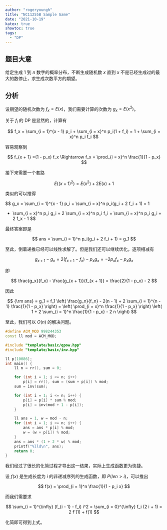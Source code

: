 ```yaml
---
author: "rogeryoungh"
title: "NC11255B Sample Game"
date: "2021-10-19"
katex: true
showtoc: true
tags:
  - "DP"
---
```


## 题目大意

给定生成 $1$ 到 $n$ 数字的概率分布，不断生成随机数 $x$ 直到 $x$ 不是已经生成过的最大的数停止，求生成次数平方的期望。

## 分析


设期望的随机次数为 $f_x = E(x)$，我们需要计算的次数为
$g_x = E(x^2)$。

关于 $f_i$ 的 DP 是显然的，计算有

$$
f_x = \sum_{i = 1}^{x - 1} p_i + \sum_{i = x}^n p_i(1 + f_i)
= 1 + \sum_{i = x}^n p_i f_i
$$

容易观察到

$$
f_{x + 1} =(1 - p_x) f_x \Rightarrow f_x = \prod_{i = x}^n \frac{1}{1 - p_x}
$$

接下来需要一个套路

$$
E((x + 1)^2) = E(x^2) + 2 E(x) + 1
$$

类似的可以推得

$$
g_x = \sum_{i = 1}^{x - 1} p_i + \sum_{i = x}^n p_i(g_i + 2 f_i + 1)  = 1
   + \sum_{i = x}^n p_i g_i + 2 \sum_{i = x}^n p_i f_i = \sum_{i = x}^n p_i
   g_i + 2 f_x - 1
$$

最终答案即是

$$
ans = \sum_{i = 1}^n p_i(g_i + 2 f_i + 1)  = g_1
$$

至此，倒着递推已经可以线性求解了。但是我们还可以继续优化，逐项相减有

$$
g_{x + 1} - g_x = 2(f_{x + 1} - f_x) - p_x g_x = - 2 p_x f_x - p_x g_x
$$

即

$$
\frac{g_x}{f_x} - \frac{g_{x + 1}}{f_{x + 1}} = \frac{2}{1 - p_x} - 2
$$

因此

$$
{\rm ans} = g_1 = f_1 \left( \frac{g_n}{f_n} - 2(n - 1) + 2 \sum_{i =
   1}^{n - 1} \frac{1}{1 - p_x} \right) = \left( \prod_{i = x}^n \frac{1}{1 -
   p_x} \right) \left( 1 + 2 \sum_{i = 1}^n \frac{1}{1 - p_x} - 2 n \right)
$$

至此，我们可以 $O(n)$ 的解决问题。

```cpp
#define ACM_MOD 998244353
const ll mod = ACM_MOD;

#include "template/basic/qpow.hpp"
#include "template/basic/inv.hpp"

ll p[10086];
int main() {
	ll n = rr(), sum = 0;

	for (int i = 1; i <= n; i++)
		p[i] = rr(), sum = (sum + p[i]) % mod;
	sum = inv(sum);

	for (int i = 1; i <= n; i++) {
		p[i] = p[i] * sum % mod;
		p[i] = inv(mod + 1 - p[i]);
	}

	ll ans = 1, w = mod - n;
	for (int i = 1; i <= n; i++) {
		ans = ans * p[i] % mod;
		w = (w + p[i]) % mod;
	}
	ans = ans * (1 + 2 * w) % mod;
	printf("%lld\n", ans);
	return 0;
}
```

我们经过了很长的化简过程才导出这一结果，实际上生成函数更为快捷。

设 $f(x)$ 是生成长度为 $i$ 的非递减序列的生成函数，即 $P(len > i)$，可以推出

$$
f(x) = \prod_{i = 1}^n \frac{1}{1 - p_i x}
$$

而我们需要求

$$
\sum_{i = 1}^{\infty} (f_{i - 1} - f_i) i^2 = \sum_{i = 0}^{\infty} f_i (2 i + 1) = 2 f'(1) + f(1)
$$

化简即可得到上式。
